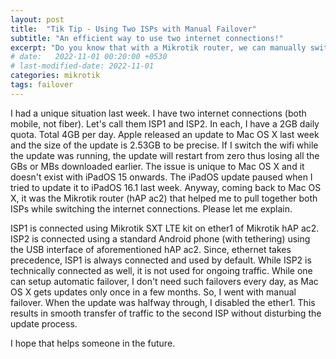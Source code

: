 ```yaml
---
layout: post
title:  "Tik Tip - Using Two ISPs with Manual Failover"
subtitle: "An efficient way to use two internet connections!"
excerpt: "Do you know that with a Mikrotik router, we can manually switch to another ISP effortlessly?!"
# date:   2022-11-01 00:20:00 +0530
# last-modified-date: 2022-11-01
categories: mikrotik
tags: failover
---
```


I had a unique situation last week. I have two internet connections (both mobile, not fiber). Let's call them ISP1 and ISP2. In each, I have a 2GB daily quota. Total 4GB per day. Apple released an update to Mac OS X last week and the size of the update is 2.53GB to be precise. If I switch the wifi while the update was running, the update will restart from zero thus losing all the GBs or MBs downloaded earlier. The issue is unique to Mac OS X and it doesn't exist with iPadOS 15 onwards. The iPadOS update paused when I tried to update it to iPadOS 16.1 last week. Anyway, coming back to Mac OS X, it was the Mikrotik router (hAP ac2) that helped me to pull together both ISPs while switching the internet connections. Please let me explain.

ISP1 is connected using Mikrotik SXT LTE kit on ether1 of Mikrotik hAP ac2. ISP2 is connected using a standard Android phone (with tethering) using the USB interface of aforementioned hAP ac2. Since, ethernet takes precedence, ISP1 is always connected and used by default. While ISP2 is technically connected as well, it is not used for ongoing traffic. While one can setup automatic failover, I don't need such failovers every day, as Mac OS X gets updates only once in a few months. So, I went with manual failover. When the update was halfway through, I disabled the ether1. This results in smooth transfer of traffic to the second ISP without disturbing the update process.

I hope that helps someone in the future.
